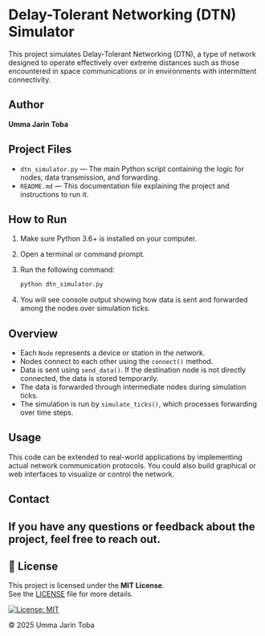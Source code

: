 
# Delay-Tolerant Networking (DTN) Simulator

This project simulates Delay-Tolerant Networking (DTN), a type of network designed to operate effectively over extreme distances such as those encountered in space communications or in environments with intermittent connectivity.

## Author 
**Umma Jarin Toba**

## Project Files

- `dtn_simulator.py` — The main Python script containing the logic for nodes, data transmission, and forwarding.
- `README.md` — This documentation file explaining the project and instructions to run it.

## How to Run

1. Make sure Python 3.6+ is installed on your computer.
2. Open a terminal or command prompt.
3. Run the following command:

   ```bash
   python dtn_simulator.py
   ```

4. You will see console output showing how data is sent and forwarded among the nodes over simulation ticks.

## Overview

- Each `Node` represents a device or station in the network.
- Nodes connect to each other using the `connect()` method.
- Data is sent using `send_data()`. If the destination node is not directly connected, the data is stored temporarily.
- The data is forwarded through intermediate nodes during simulation ticks.
- The simulation is run by `simulate_ticks()`, which processes forwarding over time steps.

## Usage

This code can be extended to real-world applications by implementing actual network communication protocols. You could also build graphical or web interfaces to visualize or control the network.

## Contact

If you have any questions or feedback about the project, feel free to reach out.
---

## 📄 License

This project is licensed under the **MIT License**.  
See the [LICENSE](./LICENSE) file for more details.

[![License: MIT](https://img.shields.io/badge/License-MIT-yellow.svg)](./LICENSE)

© 2025 Umma Jarin Toba

